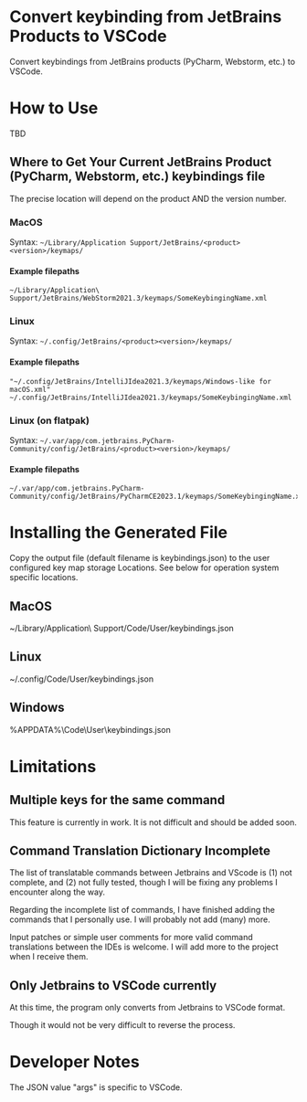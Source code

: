 # Convert keybinding from JetBrains Products to VSCode

Convert keybindings from JetBrains products (PyCharm, Webstorm, etc.) to VSCode.

# How to Use

TBD

## Where to Get Your Current JetBrains Product (PyCharm, Webstorm, etc.) keybindings file

The precise location will depend on the product AND the version number.

### MacOS

Syntax: ```~/Library/Application Support/JetBrains/<product><version>/keymaps/```

#### Example filepaths

    ~/Library/Application\ Support/JetBrains/WebStorm2021.3/keymaps/SomeKeybingingName.xml

### Linux

Syntax: ```~/.config/JetBrains/<product><version>/keymaps/```

#### Example filepaths

    "~/.config/JetBrains/IntelliJIdea2021.3/keymaps/Windows-like for macOS.xml"
    ~/.config/JetBrains/IntelliJIdea2021.3/keymaps/SomeKeybingingName.xml

### Linux (on flatpak)

Syntax: ```~/.var/app/com.jetbrains.PyCharm-Community/config/JetBrains/<product><version>/keymaps/```

#### Example filepaths

    ~/.var/app/com.jetbrains.PyCharm-Community/config/JetBrains/PyCharmCE2023.1/keymaps/SomeKeybingingName.xml


# Installing the Generated File

Copy the output file (default filename is keybindings.json) to the user configured key map storage Locations. See below for operation system specific locations.

## MacOS

~/Library/Application\ Support/Code/User/keybindings.json

## Linux

~/.config/Code/User/keybindings.json

## Windows

%APPDATA%\Code\User\keybindings.json


# Limitations

## Multiple keys for the same command

This feature is currently in work. It is not difficult and should be added soon.

## Command Translation Dictionary Incomplete

The list of translatable commands between Jetbrains and VScode is (1) not complete, and (2) not fully tested, though I will be fixing any problems I encounter along the way.

Regarding the incomplete list of commands, I have finished adding the commands that I personally use. I will probably not add (many) more.

Input patches or simple user comments for more valid command translations between the IDEs is welcome. I will add more to the project when I receive them.

## Only Jetbrains to VSCode currently

At this time, the program only converts from Jetbrains to VSCode format.

Though it would not be very difficult to reverse the process.

# Developer Notes

The JSON value "args" is specific to VSCode.